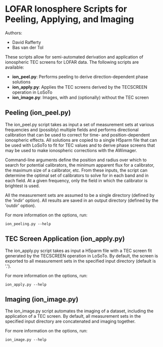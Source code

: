 LOFAR Ionosphere Scripts for Peeling, Applying, and Imaging
===========================================================

Authors:
* David Rafferty
* Bas van der Tol

These scripts allow for semi-automated derivation and application of ionospheric
TEC screens for LOFAR data. The following scripts are available:
* __ion_peel.py__: Performs peeling to derive direction-dependent phase solutions
* __ion_apply.py__: Applies the TEC screens derived by the TECSCREEN operation in LoSoTo
* __ion_image.py__: Images, with and (optionally) without the TEC screen

Peeling (ion_peel.py)
---------------------
The ion_peel.py script takes as input a set of measurement sets at various frequencies and
(possibly) multiple fields and performs directional calibration that can be
used to correct for time- and position-dependent ionospheric effects. All
solutions are copied to a single H5parm file that can be used with LoSoTo to
fit for TEC values and to derive phase screens that may be used to make
ionospheric corrections with the AWimager.

Command-line arguments define the position and radius over which to search for
potential calibrators, the minimum apparent flux for a calibrator, the maximum
size of a calibrator, etc. From these inputs, the script can determine the
optimal set of calibrators to solve for in each band and in each field.  At a
given frequency, only the field in which the calibrator is brightest is used.

All the measurement sets are assumed to be a single directory (defined by the
'indir' option). All results are saved in an output directory (defined by the
'outdir' option).

For more information on the options, run:

    ion_peeling.py --help


TEC Screen Application (ion_apply.py)
-------------------------------------
The ion_apply.py script takes as input a H5parm file with a TEC screen fit generated
by the TECSCREEN operation in LoSoTo. By default, the screen is exported to all
measurement sets in the specified input directory (default is '.').

For more information on the options, run:

    ion_apply.py --help


Imaging (ion_image.py)
----------------------
The ion_image.py script automates the imaging of a dataset, including the
application of a TEC screen. By default, all measurement sets in the specified
input directory are concatenated and imaging together.

For more information on the options, run:

    ion_image.py --help

